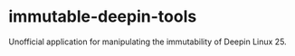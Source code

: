 # immutable-deepin-tools
Unofficial application for manipulating the immutability of Deepin Linux 25.
